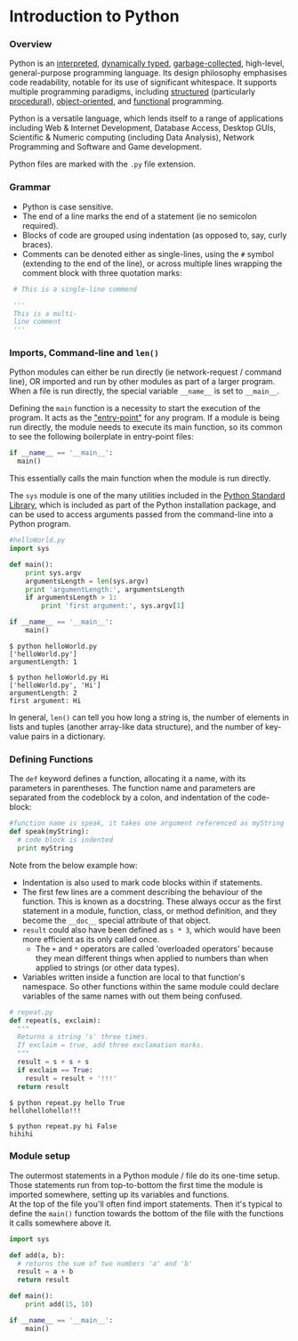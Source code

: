 # Introduction to Python

### Overview
Python is an [interpreted](https://en.wikipedia.org/wiki/Interpreted_language#:~:text=An%20interpreted%20language%20is%20a,program%20into%20machine%2Dlanguage%20instructions.), [dynamically typed](https://en.wikipedia.org/wiki/Dynamic_programming_language), [garbage-collected](https://en.wikipedia.org/wiki/Garbage_collection_(computer_science)), high-level, general-purpose programming language. Its design philosophy emphasises code readability, notable for its use of significant whitespace. It supports multiple programming paradigms, including [structured](https://en.wikipedia.org/wiki/Structured_programming) (particularly [procedural](https://en.wikipedia.org/wiki/Procedural_programming)), [object-oriented](https://en.wikipedia.org/wiki/Object-oriented_programming), and [functional](https://en.wikipedia.org/wiki/Functional_programming) programming.

Python is a versatile language, which lends itself to a range of applications including Web & Internet Development, Database Access, Desktop GUIs, Scientific & Numeric computing (including Data Analysis), Network Programming and Software and Game development.

Python files are marked with the `.py` file extension.

### Grammar
- Python is case sensitive.
- The end of a line marks the end of a statement (ie no semicolon required).
- Blocks of code are grouped using indentation (as opposed to, say, curly braces).
- Comments can be denoted either as single-lines, using the `#` symbol (extending to the end of the line), or across multiple lines wrapping the comment block with three quotation marks:
```Python
 # This is a single-line commend

 '''
 This is a multi-
 line comment
 '''
```


### Imports, Command-line and `len()`


Python modules can either be run directly (ie network-request / command line), OR imported and run by other modules as part of a larger program. When a file is run directly, the special variable `__name__` is set to `__main__`.

Defining the `main` function is a necessity to start the execution of the program. It acts as the ["entry-point"](https://en.wikipedia.org/wiki/Entry_point) for any program. If a module is being run directly, the module needs to execute its main function, so its common to see the following boilerplate in entry-point files:

```Python
if __name__ == '__main__':
  main()
```

This essentially calls the main function when the module is run directly.

The `sys` module is one of the many utilities included in the [Python Standard Library](https://docs.python.org/3/library/), which is included as part of the Python installation package, and can be used to access arguments passed from the command-line into a Python program.

```Python
#helloWorld.py
import sys

def main():
    print sys.argv
    argumentsLength = len(sys.argv)
    print 'argumentLength:', argumentsLength
    if argumentsLength > 1:
        print 'first argument:', sys.argv[1]

if __name__ == '__main__':
    main()
```

```
$ python helloWorld.py
['helloWorld.py']
argumentLength: 1

$ python helloWorld.py Hi
['helloWorld.py', 'Hi']
argumentLength: 2
first argument: Hi
```

 In general, `len()` can tell you how long a string is, the number of elements in lists and tuples (another array-like data structure), and the number of key-value pairs in a dictionary.

### Defining Functions

The `def` keyword defines a function, allocating it a name, with its parameters in parentheses. The function name and parameters are separated from the codeblock by a colon, and indentation of the code-block:

```Python
#function name is speak, it takes one argument referenced as myString
def speak(myString):
  # code block is indented
  print myString  
```

Note from the below example how:
- Indentation is also used to mark code blocks within if statements.
- The first few lines are a comment describing the behaviour of the function. This is known as a docstring. These always occur as the first statement in a module, function, class, or method definition, and they become the `__doc__` special attribute of that object.
- `result` could also have been defined as `s * 3`, which would have been more efficient as its only called once.
  - The `+` and `*` operators are called 'overloaded operators' because they mean different things when applied to numbers than when applied to strings (or other data types).
- Variables written inside a function are local to that function's namespace. So other functions within the same module could declare variables of the same names with out them being confused.

```Python
# repeat.py
def repeat(s, exclaim):
  """
  Returns a string 's' three times.
  If exclaim = true, add three exclamation marks.
  """
  result = s + s + s
  if exclaim == True:
    result = result + '!!!'
  return result
```

```
$ python repeat.py hello True
hellohellohello!!!

$ python repeat.py hi False
hihihi
```

### Module setup
The outermost statements in a Python module / file do its one-time setup. Those statements run from top-to-bottom the first time the module is imported somewhere, setting up its variables and functions.<br >
At the top of the file you'll often find import statements. Then it's typical to define the `main()` function towards the bottom of the file with the functions it calls somewhere above it.


```Python
import sys

def add(a, b):
  # returns the sum of two numbers 'a' and 'b'
  result = a + b
  return result

def main():
    print add(15, 10)

if __name__ == '__main__':
    main()
```
